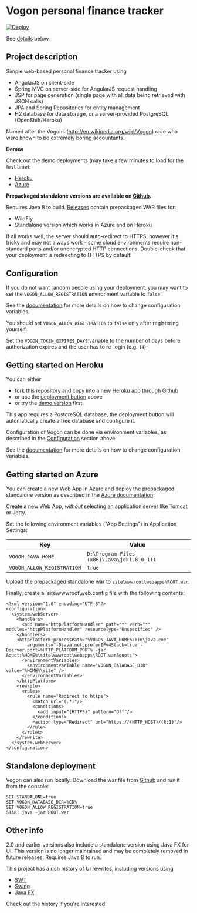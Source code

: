 # Vogon personal finance tracker

[![Deploy](https://www.herokucdn.com/deploy/button.svg)](https://heroku.com/deploy)

See [details](#getting-started-on-heroku) below.

## Project description

Simple web-based personal finance tracker using 

* AngularJS on client-side
* Spring MVC on server-side for AngularJS request handling
* JSP for page generation (single page with all data being retrieved with JSON calls)
* JPA and Spring Repositories for entity management
* H2 database for data storage, or a server-provided PostgreSQL (OpenShift/Heroku)

Named after the Vogons (http://en.wikipedia.org/wiki/Vogon) race who were known to be extremely boring accountants.

**Demos**

Check out the demo deployments (may take a few minutes to load for the first time):

* [Heroku](http://vogon-demo.herokuapp.com)
* [Azure](http://vogon-demo.azurewebsites.net)

**Prepackaged standalone versions are available on [Github](/../../releases).**

Requires Java 8 to build. [Releases](/../../releases) contain prepackaged WAR files for:

* WildFly
* Standalone version which works in Azure and on Heroku

If all works well, the server should auto-redirect to HTTPS, however it's tricky and may not always work - some cloud environments require non-standard ports and/or unencrypted HTTP connections. Double-check that your deployment is redirecting to HTTPS by default!

## Configuration

If you do not want random people using your deployment, you may want to set the `VOGON_ALLOW_REGISTRATION` environment variable to `false`.

See the [documentation](https://devcenter.heroku.com/articles/config-vars) for more details on how to change configuration variables.

You should set `VOGON_ALLOW_REGISTRATION` to `false` only after registering yourself.

Set the `VOGON_TOKEN_EXPIRES_DAYS` variable to the number of days before authorization expires and the user has to re-login (e.g. `14`);

## Getting started on Heroku

You can either
- fork this repository and copy into a new Heroku app [through Github](http://devcenter.heroku.com/articles/github-integration)
- or use the [deployment button](#vogon-personal-finance-tracker) above
- or try the [demo version](https://vogon-demo.herokuapp.com) first

This app requires a PostgreSQL database, the deployment button will automatically create a free database and configure it.

Configuration of Vogon can be done via environment variables, as described in the [Configuration](#configuration) section above.

See the [documentation](https://devcenter.heroku.com/articles/config-vars) for more details on how to change configuration variables.

## Getting started on Azure

You can create a new Web App in Azure and deploy the prepackaged standalone version
as described in the [Azure documentation](https://docs.microsoft.com/en-us/azure/app-service-web/web-sites-java-custom-upload):

Create a new Web App, *without* selecting an application server like Tomcat or Jetty.

Set the following environment variables ("App Settings") in Application Settings:

Key | Value
--- | ---
`VOGON_JAVA_HOME` | `D:\Program Files (x86)\Java\jdk1.8.0_111`
`VOGON_ALLOW_REGISTRATION` | `true`

Upload the prepackaged standalone war to `site\wwwroot\webapps\ROOT.war`.

Finally, create a `site\wwwroot\web.config file with the following contents:

```
<?xml version="1.0" encoding="UTF-8"?>
<configuration>
  <system.webServer>
    <handlers>
      <add name="httpPlatformHandler" path="*" verb="*" modules="httpPlatformHandler" resourceType="Unspecified" />
    </handlers>
    <httpPlatform processPath="%VOGON_JAVA_HOME%\bin\java.exe"
        arguments="-Djava.net.preferIPv4Stack=true -Dserver.port=%HTTP_PLATFORM_PORT% -jar &quot;%HOME%\site\wwwroot\webapps\ROOT.war&quot;">
      <environmentVariables>
        <environmentVariable name="VOGON_DATABASE_DIR" value="%HOME%\site" />
      </environmentVariables>
    </httpPlatform>
    <rewrite>
      <rules>
        <rule name="Redirect to https">
          <match url="(.*)"/>
          <conditions>
            <add input="{HTTPS}" pattern="Off"/>
          </conditions>
          <action type="Redirect" url="https://{HTTP_HOST}/{R:1}"/>
        </rule>
      </rules>
    </rewrite>
  </system.webServer>
</configuration>
```

## Standalone deployment

Vogon can also run locally. Download the war file from [Github](/../../releases) and run it from the console:

```
SET STANDALONE=true
SET VOGON_DATABASE_DIR=%CD%
SET VOGON_ALLOW_REGISTRATION=true
START java -jar ROOT.war
```

## Other info

2.0 and earlier versions also include a standalone version using Java FX for UI. This version is no longer maintained and may be completely removed in future releases. Requires Java 8 to run.

This project has a rich history of UI rewrites, including versions using

* [SWT](http://www.eclipse.org/swt/) 
* [Swing](http://en.wikipedia.org/wiki/Swing_%28Java%29)
* [Java FX](http://www.oracle.com/technetwork/java/javase/overview/javafx-overview-2158620.html)

Check out the history if you're interested!
